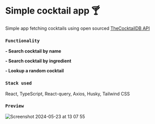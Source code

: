 # Simple cocktail app 🍸

Simple app  fetching cocktails using open sourced [TheCocktailDB API](https://www.thecocktaildb.com/) 

### `Functionality`

**- Search cocktail by name**

**- Search cocktail by ingredient**

**- Lookup a random cocktail**

### `Stack used`

React, TypeScript, React-query, Axios, Husky, Tailwind CSS

### `Preview`
![Screenshot 2024-05-23 at 13 07 55](https://github.com/ana-goldman/cocktail-app/assets/74113044/82bf4587-9bf0-4c89-940a-eee9c8a1bd05)
